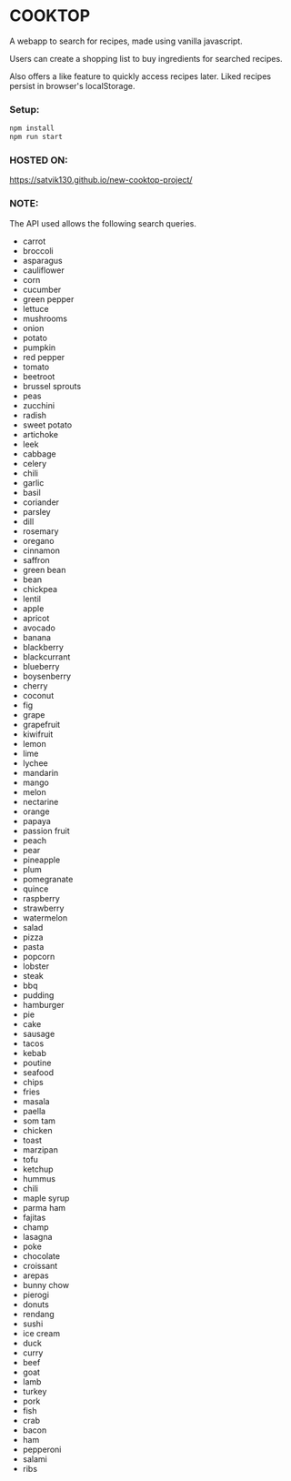 # COOKTOP
A webapp to search for recipes, made using vanilla javascript.

Users can create a shopping list to buy ingredients for searched recipes.

Also offers a like feature to quickly access recipes later. Liked recipes persist in browser's localStorage.

### Setup:
```Bash
npm install
npm run start
```
### HOSTED ON:
https://satvik130.github.io/new-cooktop-project/
### NOTE:
The API used allows the following search queries.

* carrot
* broccoli
* asparagus
* cauliflower
* corn
* cucumber
* green pepper
* lettuce
* mushrooms
* onion
* potato
* pumpkin
* red pepper
* tomato
* beetroot
* brussel sprouts
* peas
* zucchini
* radish
* sweet potato
* artichoke
* leek
* cabbage
* celery
* chili
* garlic
* basil
* coriander
* parsley
* dill
* rosemary
* oregano
* cinnamon
* saffron
* green bean
* bean
* chickpea
* lentil
* apple
* apricot
* avocado
* banana
* blackberry
* blackcurrant
* blueberry
* boysenberry
* cherry
* coconut
* fig
* grape
* grapefruit
* kiwifruit
* lemon
* lime
* lychee
* mandarin
* mango
* melon
* nectarine
* orange
* papaya
* passion fruit
* peach
* pear
* pineapple
* plum
* pomegranate
* quince
* raspberry
* strawberry
* watermelon
* salad
* pizza
* pasta
* popcorn
* lobster
* steak
* bbq
* pudding
* hamburger
* pie
* cake
* sausage
* tacos
* kebab
* poutine
* seafood
* chips
* fries
* masala
* paella
* som tam
* chicken
* toast
* marzipan
* tofu
* ketchup
* hummus
* chili
* maple syrup
* parma ham
* fajitas
* champ
* lasagna
* poke
* chocolate
* croissant
* arepas
* bunny chow
* pierogi
* donuts
* rendang
* sushi
* ice cream
* duck
* curry
* beef
* goat
* lamb
* turkey
* pork
* fish
* crab
* bacon
* ham
* pepperoni
* salami
* ribs
